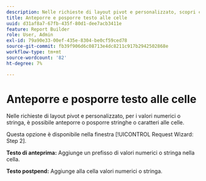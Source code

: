 ```yaml
---
description: Nelle richieste di layout pivot e personalizzato, scopri come anteporre o posporre stringhe o caratteri alle celle.
title: Anteporre e posporre testo alle celle
uuid: d31af8a7-67fb-435f-80d1-dee7acb3411e
feature: Report Builder
role: User, Admin
exl-id: 79a90e33-00ef-435e-8304-be0cf59ced78
source-git-commit: fb39f906d6c08713e4dc8211c917b2942502868e
workflow-type: tm+mt
source-wordcount: '82'
ht-degree: 7%

---
```


# Anteporre e posporre testo alle celle

Nelle richieste di layout pivot e personalizzato, per i valori numerici o stringa, è possibile anteporre o posporre stringhe o caratteri alle celle.

Questa opzione è disponibile nella finestra [!UICONTROL Request Wizard: Step 2].

**Testo di anteprima:** Aggiunge un prefisso di valori numerici o stringa nella cella.

**Testo postpend:** Aggiunge alla cella valori numerici o stringa.

